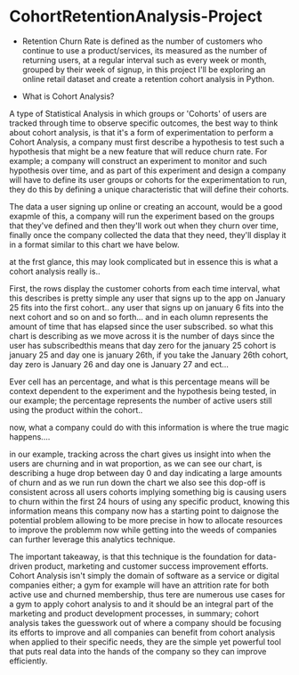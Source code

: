# CohortRetentionAnalysis-Project

- Retention Churn Rate is defined as the number of customers who continue to use a product/services, its measured as the number of returning users, at a regular interval such as every week or month, grouped by their week of signup, in this project I'll be exploring an online retail dataset and create a retention cohort analysis in Python.


- What is Cohort Analysis?

A type of Statistical Analysis in which groups or 'Cohorts' of users are tracked through time to observe specific outcomes, the best way to think about cohort analysis, is that it's a form of experimentation to perform a Cohort Analysis, a company must first describe a hypothesis to test such a hypothesis that might be a new feature that will reduce churn rate. For example; a company will construct an experiment to monitor and such hypothesis over time, and as part of this experiment and design a company will have to define its user groups or cohorts for the experimentation to run, they do this by defining a unique characteristic that will define their cohorts. 

The data a user signing up online or creating an account, would be a good exapmle of this, a company will run the experiment based on the groups that they've defined and then they'll work out when they churn over time, finally once the company collected the data that they need, they'll display it in a format similar to this chart we have below.




at the frst glance, this may look complicated but in essence this is what a cohort analysis really is..


First, the rows display the customer cohorts from each time interval, what this describes is pretty simple any user that signs up to the app on January 25 fits into the first cohort.. any user that signs up on january 6 fits into the next cohort and so on and so forth... and in each olumn represents the amount of time that has elapsed since the user subscribed. so what this chart is describing as we move across it is the number of days since the user has subscribedthis means that day zero for the january 25 cohort is january 25 and day one is january 26th, if you take the January 26th cohort, day zero is January 26 and day one is January 27 and ect...

Ever cell has an percentage, and what is this percentage means will be context dependent to the experiment and the hypothesis being tested, in our example; the percentage represents the number of active users still using the product within the cohort.. 

now, what a company could do with this information is where the true magic happens....

in our example, tracking across the chart gives us insight into when the users are churning and in wat proportion, as we can see our chart, is describing a huge drop between day 0 and day indicating a large amounts of churn and as we run run down the chart we also see this dop-off is consistent across all users cohorts implying something big is causing users to churn within the first 24 hours of using any specific product, knowing this information means this company now has a starting point to daignose the potential problem allowing to be more precise in how to allocate resources to improve the problemm now while getting into the weeds of companies can further leverage this analytics technique.

The important takeaway, is that this technique is the foundation for data-driven product, marketing and customer success improvement efforts. Cohort Analysis isn't simply the domain of software as a service or digital companies either; a gym for example will have an attrition rate for both active use and churned membership, thus tere are numerous use cases for a gym to apply cohort analysis to and it should be an integral part of the marketing and product development processes, in summary; cohort analysis takes the guesswork out of where a company should be focusing its efforts to improve and all companies can benefit from cohort analysis when applied to their specific needs, they are the simple yet powerful tool that puts real data into the hands of the company so they can improve efficiently.
